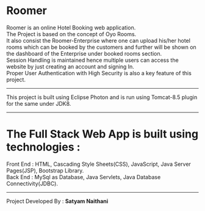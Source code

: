 # Roomer
Roomer is an online Hotel Booking web application.<br /> The Project is based on the concept of Oyo Rooms. <br /> It also consist the Roomer-Enterprise where one can upload his/her hotel rooms which can be booked by the customers and further will be shown on the dashboard of the Enterprise under booked rooms section. <br />Session Handling is maintained hence multiple users can access the website by just creating an account and signing In.<br />
Proper User Authentication with High Security is also a key feature of this project.
****************************************************************************************************************************************************************************************************************************************************************************************************************************************************************************************************************
This project is built using Eclipse Photon and is run using Tomcat-8.5 plugin for the same under JDK8.
*******************************************************************************************
The Full Stack Web App is built using technologies :
=======================================================================================================
Front End : HTML, Cascading Style Sheets(CSS), JavaScript, Java Server Pages(JSP), Bootstrap Library.
<br />
Back End : MySql as Database, Java Servlets, Java Database Connectivity(JDBC).
******************************************************************************************
Project Developed By : <strong>Satyam Naithani</strong>
